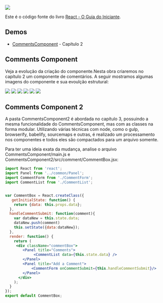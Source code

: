 
![](images/large.jpg)

Este é o código fonte do livro [React - O Guia do Iniciante](https://leanpub.com/react-guia-do-iniciate). 

## Demos

- [CommentsComponent](http://danielschmitz.github.io/react-guia-do-iniciante-codigos/CommentsComponent/) - Capítulo 2


## Comments Component

Veja a evolução da criação do componente.Nesta obra criaremos no capítulo 2 um componente de comentários. A seguir mostramos algumas imagens do componente e sua evoulção estrutural:

![](images/02-001.png)
![](images/02-002.png)
![](images/02-003.png)
![](images/02-004.png)
![](images/02-005.png)
![](images/02-006.png)

## Comments Component 2

A pasta CommentsComponent2 é abordada no capítulo 3, possuindo a mesma funcionalidade do CommentsComponent, mas com as classes na forma modular. Utilizando várias técnicas com node, como o gulp, browserify, babelify, sourcemaps e outras, é realizado um processamento nos componentes e todos eles são compactados para um arquivo somente.

Para ter uma ideia exata da mudança, analise o arquivo CommentsComponent/main.js e CommentsComponent2/src/comment/CommentBox.jsx:

```jsx
import React from 'react';
import Panel from '../common/Panel';
import CommentForm from './CommentForm';
import CommentList from './CommentList';


var CommentBox = React.createClass({
   getInitialState: function() {
    return {data: this.props.data};
  },
  handleCommentSubmit: function(comment){
    var dataNew = this.state.data;
    dataNew.push(comment)
    this.setState({data:dataNew});
  },
  render: function() {
    return (
     <div className="commentBox">
        <Panel title="Comments">
             <CommentList data={this.state.data} />
        </Panel>
        <Panel title="Add a Comment">
            <CommentForm onCommentSubmit={this.handleCommentSubmit}/>
        </Panel>
      </div>
    );
  }
});
export default CommentBox;
```




